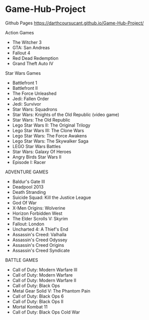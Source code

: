 # Game-Hub-Project

Github Pages
https://darthcoursucant.github.io/Game-Hub-Project/

Action Games
- The Witcher 3
- GTA: San Andreas
- Fallout 4
- Red Dead Redemption
- Grand Theft Auto IV

Star Wars Games
- Battlefront 1
- Battlefront II
- The Force Unleashed
- Jedi: Fallen Order
- Jedi: Survivor
- Star Wars: Squadrons
- Star Wars: Knights of the Old Republic (video game)
- Star Wars: The Old Republic
- Lego Star Wars II: The Original Trilogy
- Lego Star Wars III: The Clone Wars
- Lego Star Wars: The Force Awakens
- Lego Star Wars: The Skywalker Saga
- LEGO Star Wars Battles
- Star Wars: Galaxy Of Heroes
- Angry Birds Star Wars II
- Episode I: Racer

ADVENTURE GAMES
- Baldur's Gate III
- Deadpool 2013
- Death Stranding
- Suicide Squad: Kill the Justice League
- God Of War
- X-Men Origins: Wolverine
- Horizon Forbidden West
- The Elder Scrolls V: Skyrim
- Fallout: London
- Uncharted 4: A Thief's End
- Assassin's Creed: Valhalla
- Assassin's Creed Odyssey
- Assassin's Creed Origins
- Assassin's Creed Syndicate

BATTLE GAMES
- Call of Duty: Modern Warfare III
- Call of Duty: Modern Warfare
- Call of Duty: Modern Warfare II
- Call of Duty: Black Ops
- Metal Gear Solid V: The Phantom Pain
- Call of Duty: Black Ops 6
- Call of Duty: Black Ops II
- Mortal Kombat 11
- Call of Duty: Black Ops Cold War